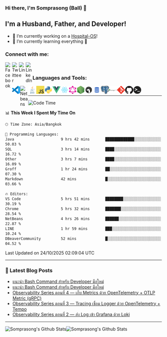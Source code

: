 ### Hi there, I'm Somprasong (Ball) 👋

## I'm a Husband, Father, and Developer!

- 🔭 I’m currently working on a [Hospital-OS][hospitalos]!
- 🌱 I’m currently learning everything 🤣

### Connect with me:

[<img align="left" alt="Facebook" width="22px" src="https://cdn.jsdelivr.net/npm/simple-icons@v3/icons/facebook.svg" />][facebook]
[<img align="left" alt="Twitter" width="22px" src="https://cdn.jsdelivr.net/npm/simple-icons@v3/icons/twitter.svg" />][twitter]
[<img align="left" alt="Line" width="22px" src="https://cdn.jsdelivr.net/npm/simple-icons@v3/icons/line.svg" />][line]
[<img align="left" alt="LinkedIn" width="22px" src="https://cdn.jsdelivr.net/npm/simple-icons@v3/icons/linkedin.svg" />][linkedin]

<br>

### Languages and Tools:

<img align="left" alt="Visual Studio Code" width="26px" src="https://raw.githubusercontent.com/github/explore/80688e429a7d4ef2fca1e82350fe8e3517d3494d/topics/visual-studio-code/visual-studio-code.png" />
<img align="left" alt="Netbeans" width="26px" src="https://user-images.githubusercontent.com/13342959/89266025-964bab00-d65f-11ea-8fd8-ebe73bd6ed02.png" />
<img align="left" alt="Java" width="26px" src="https://raw.githubusercontent.com/github/explore/80688e429a7d4ef2fca1e82350fe8e3517d3494d/topics/java/java.png" />
<img align="left" alt="JavaScript" width="26px" src="https://raw.githubusercontent.com/github/explore/80688e429a7d4ef2fca1e82350fe8e3517d3494d/topics/javascript/javascript.png" />
<img align="left" alt="Python" width="26px" src="https://raw.githubusercontent.com/github/explore/80688e429a7d4ef2fca1e82350fe8e3517d3494d/topics/python/python.png" />
<img align="left" alt="Vue" width="26px" src="https://raw.githubusercontent.com/github/explore/80688e429a7d4ef2fca1e82350fe8e3517d3494d/topics/vue/vue.png" />
<img align="left" alt="React" width="26px" src="https://raw.githubusercontent.com/github/explore/80688e429a7d4ef2fca1e82350fe8e3517d3494d/topics/react/react.png" />
<img align="left" alt="GraphQL" width="26px" src="https://raw.githubusercontent.com/github/explore/80688e429a7d4ef2fca1e82350fe8e3517d3494d/topics/graphql/graphql.png" />
<img align="left" alt="Node.js" width="26px" src="https://raw.githubusercontent.com/github/explore/80688e429a7d4ef2fca1e82350fe8e3517d3494d/topics/nodejs/nodejs.png" />
<img align="left" alt="Deno" width="26px" src="https://raw.githubusercontent.com/github/explore/361e2821e2dea67711cde99c9c40ed357061cf27/topics/deno/deno.png" />
<img align="left" alt="SQL" width="26px" src="https://raw.githubusercontent.com/github/explore/80688e429a7d4ef2fca1e82350fe8e3517d3494d/topics/sql/sql.png" />
<img align="left" alt="MySQL" width="26px" src="https://raw.githubusercontent.com/github/explore/80688e429a7d4ef2fca1e82350fe8e3517d3494d/topics/postgresql/postgresql.png" />
<img align="left" alt="MongoDB" width="26px" src="https://raw.githubusercontent.com/github/explore/80688e429a7d4ef2fca1e82350fe8e3517d3494d/topics/mongodb/mongodb.png" />
<img align="left" alt="Git" width="26px" src="https://raw.githubusercontent.com/github/explore/80688e429a7d4ef2fca1e82350fe8e3517d3494d/topics/git/git.png" />
<img align="left" alt="GitHub" width="26px" src="https://raw.githubusercontent.com/github/explore/78df643247d429f6cc873026c0622819ad797942/topics/github/github.png" />
<img align="left" alt="HTML5" width="26px" src="https://raw.githubusercontent.com/github/explore/80688e429a7d4ef2fca1e82350fe8e3517d3494d/topics/terminal/terminal.png" />

<br>

---

<!--START_SECTION:waka-->
![Code Time](http://img.shields.io/badge/Code%20Time-2%2C402%20hrs%2012%20mins-blue)

📊 **This Week I Spent My Time On** 

```text
🕑︎ Time Zone: Asia/Bangkok

💬 Programming Languages: 
Java                     9 hrs 42 mins       █████████████░░░░░░░░░░░░   50.03 % 
SQL                      3 hrs 14 mins       ████░░░░░░░░░░░░░░░░░░░░░   16.72 % 
Other                    3 hrs 7 mins        ████░░░░░░░░░░░░░░░░░░░░░   16.09 % 
Groff                    1 hr 24 mins        ██░░░░░░░░░░░░░░░░░░░░░░░   07.30 % 
Markdown                 42 mins             █░░░░░░░░░░░░░░░░░░░░░░░░   03.66 % 

🔥 Editors: 
VS Code                  5 hrs 51 mins       ████████░░░░░░░░░░░░░░░░░   30.19 % 
Chrome                   5 hrs 32 mins       ███████░░░░░░░░░░░░░░░░░░   28.54 % 
NetBeans                 4 hrs 26 mins       ██████░░░░░░░░░░░░░░░░░░░   22.87 % 
LINE                     1 hr 59 mins        ███░░░░░░░░░░░░░░░░░░░░░░   10.24 % 
DBeaverCommunity         52 mins             █░░░░░░░░░░░░░░░░░░░░░░░░   04.52 % 
```


 Last Updated on 24/10/2025 02:09:04 UTC
<!--END_SECTION:waka-->

---

### 📕 Latest Blog Posts

<!-- BLOG-POST-LIST:START -->
- [แนะนำ Bash Command สำหรับ Developer มือใหม่](https://dev.to/somprasongd/aenanam-bash-command-samhrab-developer-muueaihm-5858)
- [แนะนำ Bash Command สำหรับ Developer มือใหม่](https://somprasongd.work/blog/server/baisc-bash)
- [Observability Series ตอนที่ 4 — เก็บ Metrics ด้วย OpenTelemetry + OTLP Metric &lpar;gRPC&rpar;](https://dev.to/somprasongd/observability-series-tnthii-4-ekb-metrics-dwy-opentelemetry-otlp-metric-grpc-31em)
- [Observability Series ตอนที่ 3 — Tracing เชื่อม Logger ด้วย OpenTelemetry + Tempo](https://dev.to/somprasongd/observability-series-tnthii-3-tracing-echuuem-logger-dwy-opentelemetry-tempo-5b77)
- [Observability Series ตอนที่ 2 — ส่ง Log เข้า Grafana ด้วย Loki](https://dev.to/somprasongd/observability-series-tnthii-2-sng-log-ekhaa-grafana-dwy-loki-2i1k)
<!-- BLOG-POST-LIST:END -->

---

<!-- ### 📺 Latest YouTube Videos -->
<!-- YOUTUBE:START -->
<!-- YOUTUBE:END -->
<!-- --- -->

<img align="left" alt="Somprasong's Github Stats" src="https://github-readme-stats.vercel.app/api?username=somprasongd&show_icons=true&hide_border=false" />
<img align="left" alt="Somprasong's Github Stats" src="https://github-readme-stats.vercel.app/api/top-langs/?username=somprasongd" />
<!--<img align="left" alt="Somprasong's Wakatime Stats" src="https://github-readme-stats.vercel.app/api/wakatime?username=somprasongd" />-->


[hospitalos]: http://www.hospital-os.com/
[facebook]: https://www.facebook.com/somprasongds
[twitter]: https://twitter.com/somprasongd
[line]: https://line.me/ti/p/fbnct66qvo
[linkedin]: www.linkedin.com/in/somprasongd

[github-readme-stats]: https://github.com/anuraghazra/github-readme-stats
[blog-post-workflow]: https://github.com/gautamkrishnar/blog-post-workflow





